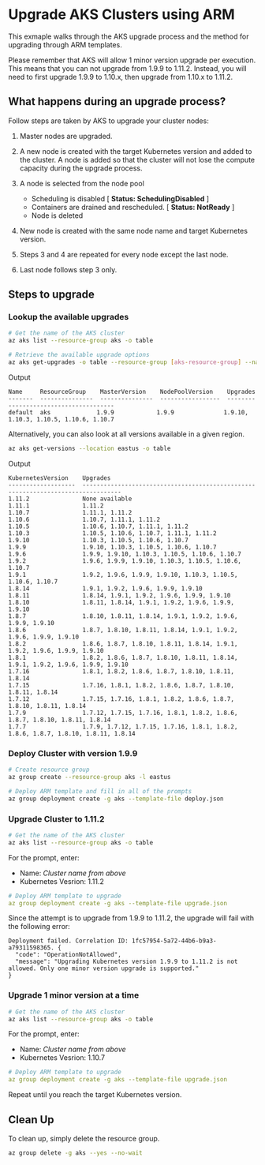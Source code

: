 # Upgrade AKS Clusters using ARM

This exmaple walks through the AKS upgrade process and the method for upgrading through ARM templates.

Please remember that AKS will allow 1 minor version upgrade per execution.  This means that you can not upgrade from 1.9.9 to 1.11.2.  Instead, you will need to first upgrade 1.9.9 to 1.10.x, then upgrade from 1.10.x to 1.11.2.

## What happens during an upgrade process?

Follow steps are taken by AKS to upgrade your cluster nodes:

1. Master nodes are upgraded.

2. A new node is created with the target Kubernetes version and added to the cluster.  A node is added so that the cluster will not lose the compute capacity during the upgrade process.

3. A node is selected from the node pool
    - Scheduling is disabled [  **Status: SchedulingDisabled** ]
    - Containers are drained and rescheduled.   [ **Status: NotReady** ]
    - Node is deleted

4. New node is created with the same node name and target Kubernetes version.

5. Steps 3 and 4 are repeated for every node except the last node.

6. Last node follows step 3 only.


## Steps to upgrade

### Lookup the available upgrades

```bash
# Get the name of the AKS cluster
az aks list --resource-group aks -o table

# Retrieve the available upgrade options
az aks get-upgrades -o table --resource-group [aks-resource-group] --name [aks-cluster-name]
```

Output

```
Name     ResourceGroup    MasterVersion    NodePoolVersion    Upgrades
-------  ---------------  ---------------  -----------------  --------------------------------------
default  aks             1.9.9            1.9.9              1.9.10, 1.10.3, 1.10.5, 1.10.6, 1.10.7
```

Alternatively, you can also look at all versions available in a given region.

```bash
az aks get-versions --location eastus -o table
```

Output

```
KubernetesVersion    Upgrades
-------------------  ---------------------------------------------------------------------------------
1.11.2               None available
1.11.1               1.11.2
1.10.7               1.11.1, 1.11.2
1.10.6               1.10.7, 1.11.1, 1.11.2
1.10.5               1.10.6, 1.10.7, 1.11.1, 1.11.2
1.10.3               1.10.5, 1.10.6, 1.10.7, 1.11.1, 1.11.2
1.9.10               1.10.3, 1.10.5, 1.10.6, 1.10.7
1.9.9                1.9.10, 1.10.3, 1.10.5, 1.10.6, 1.10.7
1.9.6                1.9.9, 1.9.10, 1.10.3, 1.10.5, 1.10.6, 1.10.7
1.9.2                1.9.6, 1.9.9, 1.9.10, 1.10.3, 1.10.5, 1.10.6, 1.10.7
1.9.1                1.9.2, 1.9.6, 1.9.9, 1.9.10, 1.10.3, 1.10.5, 1.10.6, 1.10.7
1.8.14               1.9.1, 1.9.2, 1.9.6, 1.9.9, 1.9.10
1.8.11               1.8.14, 1.9.1, 1.9.2, 1.9.6, 1.9.9, 1.9.10
1.8.10               1.8.11, 1.8.14, 1.9.1, 1.9.2, 1.9.6, 1.9.9, 1.9.10
1.8.7                1.8.10, 1.8.11, 1.8.14, 1.9.1, 1.9.2, 1.9.6, 1.9.9, 1.9.10
1.8.6                1.8.7, 1.8.10, 1.8.11, 1.8.14, 1.9.1, 1.9.2, 1.9.6, 1.9.9, 1.9.10
1.8.2                1.8.6, 1.8.7, 1.8.10, 1.8.11, 1.8.14, 1.9.1, 1.9.2, 1.9.6, 1.9.9, 1.9.10
1.8.1                1.8.2, 1.8.6, 1.8.7, 1.8.10, 1.8.11, 1.8.14, 1.9.1, 1.9.2, 1.9.6, 1.9.9, 1.9.10
1.7.16               1.8.1, 1.8.2, 1.8.6, 1.8.7, 1.8.10, 1.8.11, 1.8.14
1.7.15               1.7.16, 1.8.1, 1.8.2, 1.8.6, 1.8.7, 1.8.10, 1.8.11, 1.8.14
1.7.12               1.7.15, 1.7.16, 1.8.1, 1.8.2, 1.8.6, 1.8.7, 1.8.10, 1.8.11, 1.8.14
1.7.9                1.7.12, 1.7.15, 1.7.16, 1.8.1, 1.8.2, 1.8.6, 1.8.7, 1.8.10, 1.8.11, 1.8.14
1.7.7                1.7.9, 1.7.12, 1.7.15, 1.7.16, 1.8.1, 1.8.2, 1.8.6, 1.8.7, 1.8.10, 1.8.11, 1.8.14
```

### Deploy Cluster with version 1.9.9

```bash
# Create resource group
az group create --resource-group aks -l eastus

# Deploy ARM template and fill in all of the prompts
az group deployment create -g aks --template-file deploy.json
```

### Upgrade Cluster to 1.11.2

```bash
# Get the name of the AKS cluster
az aks list --resource-group aks -o table
```

For the prompt, enter:

* Name:  *Cluster name from above*
* Kubernetes Vesrion: 1.11.2

```yaml
# Deploy ARM template to upgrade
az group deployment create -g aks --template-file upgrade.json
```

Since the attempt is to upgrade from 1.9.9 to 1.11.2, the upgrade will fail with the following error:

```
Deployment failed. Correlation ID: 1fc57954-5a72-44b6-b9a3-a79311598365. {
  "code": "OperationNotAllowed",
  "message": "Upgrading Kubernetes version 1.9.9 to 1.11.2 is not allowed. Only one minor version upgrade is supported."
}
```

### Upgrade 1 minor version at a time

```bash
# Get the name of the AKS cluster
az aks list --resource-group aks -o table
```

For the prompt, enter:

* Name:  *Cluster name from above*
* Kubernetes Vesrion: 1.10.7

```yaml
# Deploy ARM template to upgrade
az group deployment create -g aks --template-file upgrade.json
```

Repeat until you reach the target Kubernetes version.

## Clean Up

To clean up, simply delete the resource group.

```bash
az group delete -g aks --yes --no-wait
```
